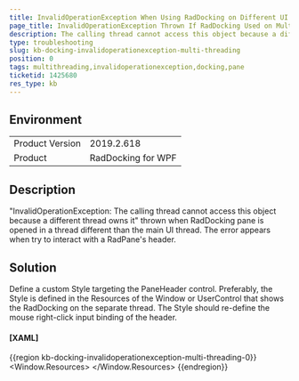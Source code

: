 ```yaml
---
title: InvalidOperationException When Using RadDocking on Different UI Threads
page_title: InvalidOperationException Thrown If RadDocking Used on Multi threads
description: The calling thread cannot access this object because a different thread owns it - message shown when RadDocking is shown on a separate UI thread.
type: troubleshooting
slug: kb-docking-invalidoperationexception-multi-threading
position: 0
tags: multithreading,invalidoperationexception,docking,pane
ticketid: 1425680
res_type: kb
---
```


## Environment
<table>
    <tbody>
	    <tr>
	    	<td>Product Version</td>
	    	<td>2019.2.618</td>
	    </tr>
	    <tr>
	    	<td>Product</td>
	    	<td>RadDocking for WPF</td>
	    </tr>
    </tbody>
</table>

## Description

"InvalidOperationException: The calling thread cannot access this object because a different thread owns it" thrown when RadDocking pane is opened in a thread different than the main UI thread. The error appears when try to interact with a RadPane's header.

## Solution

Define a custom Style targeting the PaneHeader control. Preferably, the Style is defined in the Resources of the Window or UserControl that shows the RadDocking on the separate thread. The Style should re-define the mouse right-click input binding of the header.

#### __[XAML]__
{{region kb-docking-invalidoperationexception-multi-threading-0}}
	<Window.Resources>
		<!-- If you use NoXaml dlls set the following property on the Style object: BasedOn="{StaticResource PaneHeaderStyle}" -->
		<Style TargetType="telerik:PaneHeader">
			<Setter Property="telerik:InputBindingsManager.InputBindings">
				<Setter.Value>
					<InputBindingCollection>
						<MouseBinding Command="telerik:RadDockingCommands.PaneHeaderMenuOpen">
							<MouseBinding.Gesture>
								<MouseGesture MouseAction="RightClick" />
							</MouseBinding.Gesture>
						</MouseBinding>
					</InputBindingCollection>
				</Setter.Value>
			</Setter>
		</Style>
	</Window.Resources>
{{endregion}}
